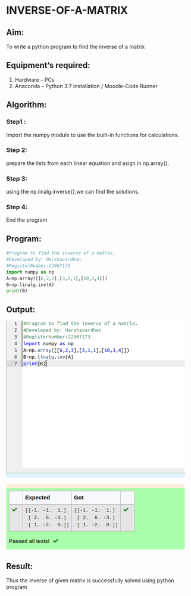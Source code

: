 # INVERSE-OF-A-MATRIX
## Aim:
To write a python program to find the inverse of a matrix
## Equipment’s required:
1. 	Hardware – PCs
2. 	Anaconda – Python 3.7 Installation / Moodle-Code Runner
## Algorithm:
### Step1 : 
Import the numpy module to use the built-in functions for calculations.
### Step 2: 
prepare the lists from each linear equation and asign in np.array{}.
### Step 3: 
using the np.linalg.inverse{},we can find the solutions.
### Step 4: 
End the program

## Program:
```python
#Program to find the inverse of a matrix.
#Developed by: Harshavardhan 
#RegisterNumber:22007173
import numpy as np
A=np.array([[6,2,3],[3,1,1],[10,3,4]])
B=np.linalg.inv(A)
print(B)
```


## Output:
![MODEL](/harsha.png)
## Result:
Thus the inverse of given matrix is successfully solved using python program

